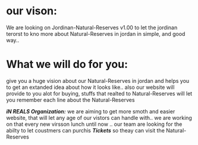 # our vison:
We are looking on Jordinan-Natural-Reserves v1.00 to let the jordinan terorst to kno more about Natural-Reserves in jordan in simple, and good way..

# What we will do for you:
give you a huge vision about our Natural-Reserves in jordan and helps you to get an extanded idea about how it looks like..
also our website will provide to you alot for buying, stuffs that realted to Natural-Reserves will let you remember each line about the Natural-Reserves

***iN REALS Organization:*** we are aiming to get more smoth and easier website, that will let any age of our vistors can handle with..
we are working on that every new virsson lunch
until now .. our team are looking for the abilty to let coustmers can purchis ***Tickets*** so theay can visit the Natural-Reserves 